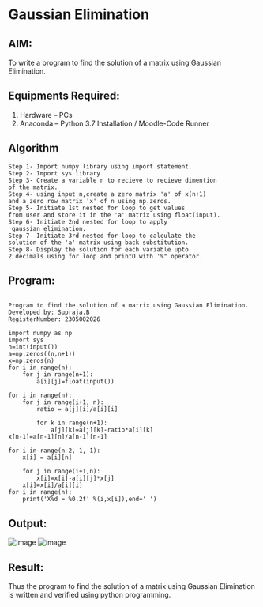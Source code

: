 # Gaussian Elimination

## AIM:
To write a program to find the solution of a matrix using Gaussian Elimination.

## Equipments Required:
1. Hardware – PCs
2. Anaconda – Python 3.7 Installation / Moodle-Code Runner

## Algorithm
```
Step 1- Import numpy library using import statement.
Step 2- Import sys library
Step 3- Create a variable n to recieve to recieve dimention
of the matrix.
Step 4- using input n,create a zero matrix 'a' of x(n+1)
and a zero row matrix 'x' of n using np.zeros.
Step 5- Initiate 1st nested for loop to get values
from user and store it in the 'a' matrix using float(input).
Step 6- Initiate 2nd nested for loop to apply
 gaussian elimination.
Step 7- Initiate 3rd nested for loop to calculate the
solution of the 'a' matrix using back substitution.
Step 8- Display the solution for each variable upto
2 decimals using for loop and printO with '%" operator.
```
## Program:
```

Program to find the solution of a matrix using Gaussian Elimination.
Developed by: Supraja.B
RegisterNumber: 2305002026

import numpy as np
import sys
n=int(input())
a=np.zeros((n,n+1))
x=np.zeros(n)
for i in range(n):
    for j in range(n+1):
        a[i][j]=float(input())
        
for i in range(n):
    for j in range(i+1, n):
        ratio = a[j][i]/a[i][i]
        
        for k in range(n+1):
            a[j][k]=a[j][k]-ratio*a[i][k]
x[n-1]=a[n-1][n]/a[n-1][n-1]

for i in range(n-2,-1,-1):
    x[i] = a[i][n]
    
    for j in range(i+1,n):
        x[i]=x[i]-a[i][j]*x[j]
    x[i]=x[i]/a[i][i]
for i in range(n):
    print('X%d = %0.2f' %(i,x[i]),end=' ')
```

## Output:
![image](https://github.com/Supraja0510/Gaussian/assets/155217478/0146c748-65fe-4641-8f9c-65d4d0621111)
![image](https://github.com/Supraja0510/Gaussian/assets/155217478/c9ad2537-38fe-4ea6-9b56-d284796b46e4)



## Result:
Thus the program to find the solution of a matrix using Gaussian Elimination is written and verified using python programming.

